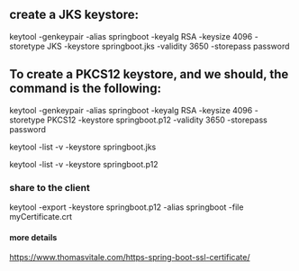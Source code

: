 
## create a JKS keystore:
keytool -genkeypair -alias springboot -keyalg RSA -keysize 4096 -storetype JKS -keystore springboot.jks -validity 3650 -storepass password

## To create a PKCS12 keystore, and we should, the command is the following:
keytool -genkeypair -alias springboot -keyalg RSA -keysize 4096 -storetype PKCS12 -keystore springboot.p12 -validity 3650 -storepass password

keytool -list -v -keystore springboot.jks


keytool -list -v -keystore springboot.p12


### share to  the client
keytool -export -keystore springboot.p12 -alias springboot -file myCertificate.crt



#### more details
https://www.thomasvitale.com/https-spring-boot-ssl-certificate/